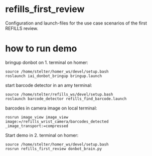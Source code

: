 # refills_first_review
Configuration and launch-files for the use case scenarios of the first REFILLS review.

# how to run demo
bringup donbot on 1. terminal on homer:
``` 
source /home/stelter/homer_ws/devel/setup.bash
roslaunch iai_donbot_bringup bringup.launch
```

start barcode detector in an amy terminal:
``` 
source /home/stelter/refills_ws/devel/setup.bash
roslaunch barcode_detector refills_find_barcode.launch 
```

barcodes in camera image on local terminal:
``` 
rosrun image_view image_view image:=/refills_wrist_camera/barcodes_detected _image_transport:=compressed
```

Start demo in 2. terminal on homer:
``` 
source /home/stelter/homer_ws/devel/setup.bash
rosrun refills_first_review donbot_brain.py
```


